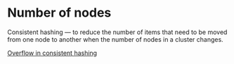 # Number of nodes

Consistent hashing — to reduce the number of items that need to be moved from one node to another when the number of nodes in a cluster changes.

[Overflow in consistent hashing](https://rmarcus.info/blog/2018/09/14/consistent-hashing-overflow.html)
